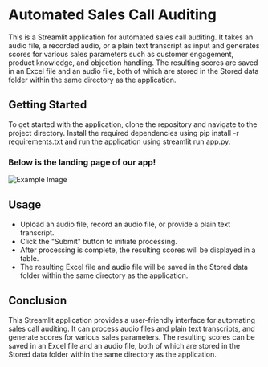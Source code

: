 
# Automated Sales Call Auditing

This is a Streamlit application for automated sales call auditing. It takes an audio file, a recorded audio, or a plain text transcript as input and generates scores for various sales parameters such as customer engagement, product knowledge, and objection handling. The resulting scores are saved in an Excel file and an audio file, both of which are stored in the Stored data folder within the same directory as the application.


## Getting Started
To get started with the application, clone the repository and navigate to the project directory. Install the required dependencies using pip install -r requirements.txt and run the application using streamlit run app.py.
### Below is the landing page of our app! 
![Example Image](home.png)

## Usage
- Upload an audio file, record an audio file, or provide a plain text transcript.
- Click the "Submit" button to initiate processing.
- After processing is complete, the resulting scores will be displayed in a table.
- The resulting Excel file and audio file will be saved in the Stored data folder within the same directory as the application.
## Conclusion
This Streamlit application provides a user-friendly interface for automating sales call auditing. It can process audio files and plain text transcripts, and generate scores for various sales parameters. The resulting scores can be saved in an Excel file and an audio file, both of which are stored in the Stored data folder within the same directory as the application.